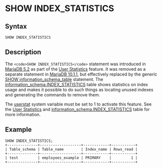 
# SHOW INDEX_STATISTICS

## Syntax


```
SHOW INDEX_STATISTICS
```

## Description


The `<code>SHOW INDEX_STATISTICS</code>` statement was introduced in [MariaDB 5.2](../../../../../../release-notes/mariadb-community-server/old-releases/release-notes-mariadb-5-2-series/changes-improvements-in-mariadb-5-2.md) as part of the [User Statistics](../../../../../server-usage/replication-cluster-multi-master/optimization-and-tuning/query-optimizations/statistics-for-optimizing-queries/user-statistics.md) feature. It was removed as a separate statement in [MariaDB 10.1.1](../../../../../../release-notes/mariadb-community-server/old-releases/release-notes-mariadb-10-1-series/mariadb-10-1-1-release-notes.md), but effectively replaced by the generic [SHOW information_schema_table](../../../../mariadb-internals/information-schema-plugins-show-and-flush-statements.md) statement. The [information_schema.INDEX_STATISTICS](../system-tables/information-schema/information-schema-tables/information-schema-index_statistics-table.md) table shows statistics on index usage and makes it possible to do such things as locating unused indexes and generating the commands to remove them.


The [userstat](../../../../../server-usage/replication-cluster-multi-master/optimization-and-tuning/system-variables/server-system-variables.md#userstat) system variable must be set to 1 to activate this feature. See the [User Statistics](../../../../../server-usage/replication-cluster-multi-master/optimization-and-tuning/query-optimizations/statistics-for-optimizing-queries/user-statistics.md) and [information_schema.INDEX_STATISTICS](../system-tables/information-schema/information-schema-tables/information-schema-index_statistics-table.md) table for more information.


## Example


```
SHOW INDEX_STATISTICS;
+--------------+-------------------+------------+-----------+
| Table_schema | Table_name        | Index_name | Rows_read |
+--------------+-------------------+------------+-----------+
| test         | employees_example | PRIMARY    |         1 |
+--------------+-------------------+------------+-----------+
```
